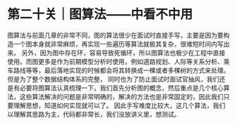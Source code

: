 # 第二十关｜图算法——中看不中用

图算法与前面几章的非常不同，图的算法很少在面试时直接手写，主要是因为要构造一个图本身就非常麻烦，再实现一些遍历等算法就极其复杂，很难短时间内写出来。
   另外，因为图中存在环，容易导致死循环，所以图算法也极少在工程中直接使用。而图更多是作为前期模型分析时使用，例如道路规划、人际等关系分析、乘车路线等等，最后落地实现的时候都会将其转换成一棵或者多棵树的方式来处理。 
   但是为了整个数据结构体系的完整， 同时也为了防止面试时面试官抽风，我们还是有必要将图算法认真梳理一下。我们首先分析图的概念，然后重点是几个核心算法，这些算法解决的问题是非常明确的，解决的方法也是非常固定的，因此我们只要理解思想，知道如何实现就可以了。
    因此手写难度比较大，这几个算法，我们以理解其思路为主，代码都非常长，我们没放讲义里，想测试。